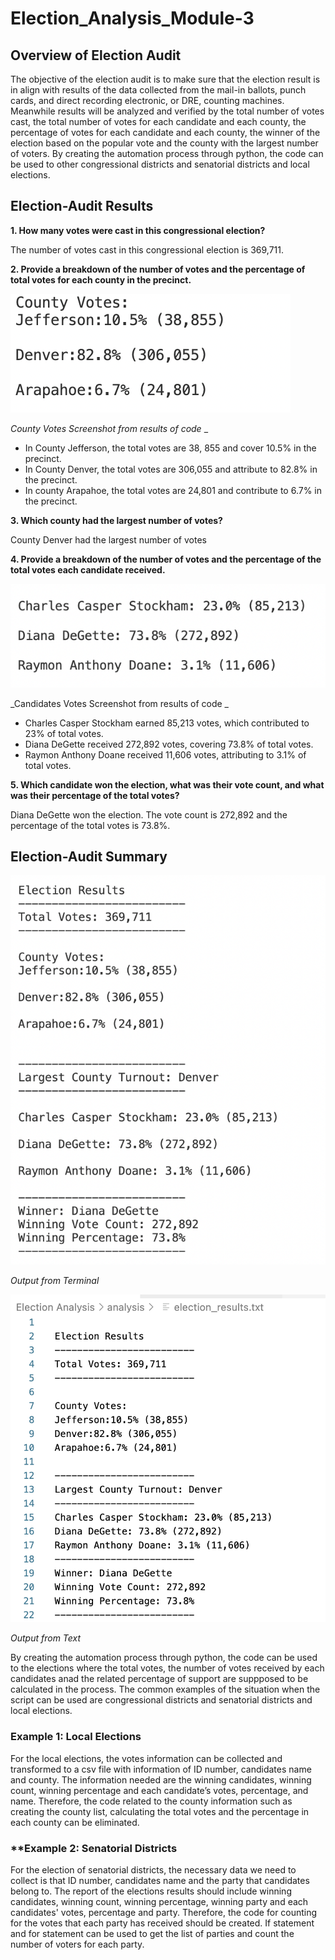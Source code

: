 # **Election_Analysis_Module-3**


## **Overview of Election Audit**

The objective of the election audit is to make sure that the election result is in align with results of the data collected from the mail-in ballots, punch cards, and direct recording electronic, or DRE, counting machines. Meanwhile results will be analyzed and verified by the total number of votes cast, the total number of votes for each candidate and each county, the percentage of votes for each candidate and each county, the winner of the election based on the popular vote and the county with the largest number of voters. By creating the automation process through python, the code can be used to other congressional districts and senatorial districts and local elections. 



## **Election-Audit Results**
**1. How many votes were cast in this congressional election?**

The number of votes cast in this congressional election is 369,711. 


**2. Provide a breakdown of the number of votes and the percentage of total votes for each county in the precinct.**

![County Votes](https://github.com/irisyidi/Election_Analysis_Module-3/blob/main/County%20Votes.png)

_County Votes Screenshot from results of code_
_
- In County Jefferson, the total votes are 38, 855 and cover 10.5% in the precinct.
- In County Denver, the total votes are 306,055 and attribute to 82.8% in the precinct. 
- In county Arapahoe, the total votes are 24,801 and contribute to 6.7% in the precinct. 

**3. Which county had the largest number of votes?**

County Denver had the largest number of votes 


**4. Provide a breakdown of the number of votes and the percentage of the total votes each candidate received.**

![Candidates Vote](https://github.com/irisyidi/Election_Analysis_Module-3/blob/main/Candidates%20Vote.png)

_Candidates Votes Screenshot from results of code _

- Charles Casper Stockham earned 85,213 votes, which contributed to 23% of total votes. 
- Diana DeGette received 272,892 votes, covering 73.8% of total votes. 
- Raymon Anthony Doane received 11,606 votes, attributing to 3.1% of total votes. 


**5. Which candidate won the election, what was their vote count, and what was their percentage of the total votes?**

Diana DeGette won the election. The vote count is 272,892 and the percentage of the total votes is 73.8%. 



## **Election-Audit Summary**
![TerminalScreenshot](https://github.com/irisyidi/Election_Analysis_Module-3/blob/main/TerminalScreenshot.png)

_Output from Terminal_

![TextScreenshot](https://github.com/irisyidi/Election_Analysis_Module-3/blob/main/TextScreenshot.png)

_Output from Text_

By creating the automation process through python, the code can be used to the elections where the total votes, the number of votes received by each candidates anad the related percentage of support are suppposed to be calculated in the process. The common examples of the situation when the script can be used are congressional districts and senatorial districts and local elections. 

### **Example 1: Local Elections**

For the local elections, the votes information can be collected and transformed to a csv file with information of ID number, candidates name and county. The information needed are the winning candidates, winning count, winning percentage and each candidate’s votes, percentage, and name. Therefore, the code related to the county information such as creating the county list, calculating the total votes and the percentage in each county can be eliminated. 

### **Example 2:  Senatorial Districts

For the election of senatorial districts, the necessary data we need to collect is that ID number, candidates name and the party that candidates belong to. The report of the elections results should include winning candidates, winning count, winning percentage, winning party and each candidates' votes, percentage and party. Therefore, the code for counting for the votes that each party has received should be created. If statement and for statement can be used to get the list of parties and count the number of voters for each party. 
